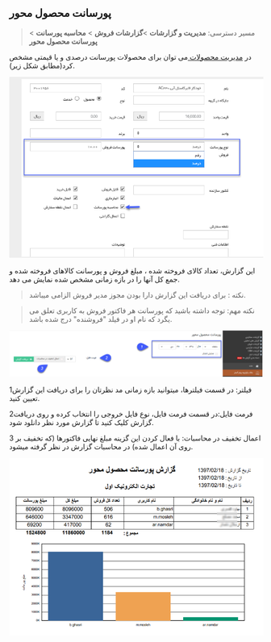 ﻿## پورسانت محصول محور

> مسیر دسترسی: **مدیریت و گزارشات** >**گزارشات فروش** > **محاسبه پورسانت** > **پورسانت محصول محور**

در [ مدیریت محصولات ](https://github.com/1stco/PayamGostarDocs/blob/master/help%202.5.4/Basic-Information/Product%20management/Product-management.md)می توان برای محصولات پورسانت درصدی و یا قیمتی مشخص کرد(مطابق شکل زیر). 

![](MohasebeyePorsant0.png)

این گزارش، تعداد کالای فروخته شده ، مبلغ فروش و پورسانت کالاهای فروخته شده و جمع کل آنها را در بازه زمانی مشخص شده نمایش می دهد.

> نکته : برای دریافت این گزارش دارا بودن مجوز مدیر فروش الزامی میباشد.

> نکته مهم: توجه داشته باشید که پورسانت هر فاکتور فروش به کاربری تعلق می یگرد که نام او در فیلد "فروشنده" درج شده باشد.


![](163.png)

1فیلتر: در قسمت فیلترها، میتوانید بازه زمانی مد نظرتان را برای دریافت این گزارش تعیین کنید.

 2فرمت فایل:در قسمت فرمت فایل، نوع فایل خروجی را انتخاب کرده و روی دریافت گزارش کلیک کنید تا گزارش مورد نظر دانلود شود.

3 اعمال تخفیف در محاسبات: با فعال کردن این گزینه مبلغ نهایی فاکتورها (که تخفیف بر روی آن اعمال شده) در محاسبات گزارش در نظر گرفته میشود.

![](MohasebeyePorsant2.png)

